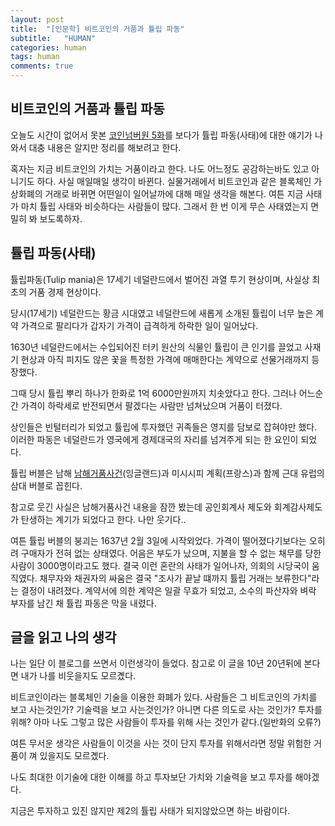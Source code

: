 ```yaml
---
layout: post
title:  "[인문학] 비트코인의 거품과 튤립 파동"
subtitle:   "HUMAN"
categories: human
tags: human
comments: true
---
```



## 비트코인의 거품과 튤립 파동

오늘도 시간이 없어서 못본 [코인넘버원 5화](https://www.youtube.com/watch?v=vfNog7KMssw)를 보다가 튤립 파동(사태)에 대한 얘기가 나와서 대충 내용은 알지만 정리를 해보려고 한다.

혹자는 지금 비트코인의 가치는 거품이라고 한다. 나도 어느정도 공감하는바도 있고 아니기도 하다. 사실 매일매일 생각이 바뀐다. 실물거래에서 비트코인과 같은 블록체인 가상화폐의 거래로 바뀌면 어떤일이 일어날까에 대해 매일 생각을 해본다. 여튼 지금 사태가 마치 튤립 사태와 비슷하다는 사람들이 많다. 그래서 한 번 이게 무슨 사태였는지 면밀히 봐 보도록하자.

## 튤립 파동(사태)

튤립파동(Tulip mania)은 17세기 네덜란드에서 벌어진 과열 투기 현상이며, 사실상 최초의 거품 경제 현상이다.

당시(17세기) 네덜란드는 황금 시대였고 네덜란드에 새롭게 소개된 튤립이 너무 높은 계약 가격으로 팔리다가 갑자기 가격이 급격하게 하락한 일이 일어났다.

1630년 네덜란드에서는 수입되어진 터키 원산의 식물인 튤립이 큰 인기를 끌었고 사재기 현상과 아직 피지도 않은 꽃을 특정한 가격에 매매한다는 계약으로 선물거래까지 등장했다.

그때 당시 튤립 뿌리 하나가 한화로 1억 6000만원까지 치솟았다고 한다. 그러나 어느순간 가격이 하락세로 반전되면서 팔겠다는 사람만 넘쳐났으며 거품이 터졌다.

상인들은 빈털터리가 되었고 튤립에 투자했던 귀족들은 영지를 담보로 잡혀야만 했다.
이러한 파동은 네덜란드가 영국에게 경제대국의 자리를 넘겨주게 되는 한 요인이 되었다.

튤립 버블은 남해 [남해거품사건](https://ko.wikipedia.org/wiki/%EB%82%A8%ED%95%B4%ED%9A%8C%EC%82%AC#.EB.82.A8.ED.95.B4_.EA.B1.B0.ED.92.88_.EC.82.AC.EA.B1.B4)(잉글랜드)과 미시시피 계획(프랑스)과 함께 근대 유럽의 삼대 버블로 꼽힌다.

참고로 웃긴 사실은 남해거품사건 내용을 잠깐 봤는데 공인회계사 제도와 회계감사제도가 탄생하는 계기가 되었다고 한다. 나만 웃기다..

여튼 튤립 버블의 붕괴는 1637년 2월 3일에 시작외었다. 가격이 떨어졌다기보다는 오히려 구매자가 전혀 없는 상태였다. 어음은 부도가 났으며, 지불을 할 수 없는 채무를 당한 사람이 3000명이라고도 했다. 결국 이런 혼란의 사태가 일어나자, 의회의 시당국이 움직였다. 채무자와 채권자의 싸움은 결국 "조사가 끝날 떄까지 튤립 거래는 보류한다"라는 결정이 내려졌다. 계약서에 의한 계약은 일괄 무효가 되었고, 소수의 파산자와 벼락 부자를 남긴 채 튤립 파동은 막을 내렸다.

## 글을 읽고 나의 생각

나는 일단 이 블로그를 쓰면서 이런생각이 들었다. 참고로 이 글을 10년 20년뒤에 본다면 내가 나를 비웃을지도 모르곘다.

비트코인이라는 블록체인 기술을 이용한 화폐가 있다. 사람들은 그 비트코인의 가치를 보고 사는것인가? 기술력을 보고 사는것인가? 아니면 다른 의도로 사는 것인가? 투자를 위해?
아마 나도 그렇고 많은 사람들이 투자를 위해 사는 것인가 같다.(일반화의 오류?)

여튼 무서운 생각은 사람들이 이것을 사는 것이 단지 투자를 위해서라면 정말 위험한 거품이 껴 있을지도 모르곘다.

나도 최대한 이기술에 대한 이해를 하고 투자보단 가치와 기술력을 보고 투자를 해야겠다.

지금은 투자하고 있진 않지만 제2의 튤립 사태가 되지않았으면 하는 바람이다.

